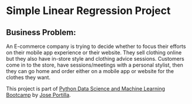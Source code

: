 # Simple Linear Regression Project

## Business Problem: 

An E-commerce company is trying to decide whether to focus their efforts on their mobile app experience or their website. They sell clothing online but they also have in-store style and clothing advice sessions. Customers come in to the store, have sessions/meetings with a personal stylist, then they can go home and order either on a mobile app or website for the clothes they want.

This project is part of [Python Data Science and Machine Learning Bootcamp](https://www.udemy.com/course/python-for-data-science-and-machine-learning-bootcamp/) by [Jose Portilla](https://www.udemy.com/user/joseportilla/).
